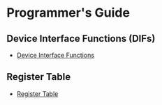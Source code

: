 # Programmer's Guide

## Device Interface Functions (DIFs)

- [Device Interface Functions](../../../../sw/ip/rstmgr/dif/dif_rstmgr.h)

## Register Table

* [Register Table](../../../top_earlgrey/ip/rstmgr/data/autogen/rstmgr.hjson#registers)
